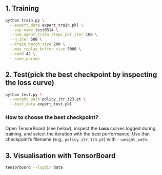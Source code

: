 
## 1. Training

```bash
python train.py \
  --expert_data expert_train.pkl \
  --exp_name test0314 \
  --num_agent_train_steps_per_iter 100 \
  --n_iter 500 \
  --train_batch_size 200 \
  --max_replay_buffer_size 5000 \
  --seed 42 \
  --save_params
```

## 2. Test(pick the best checkpoint by inspecting the loss curve)
```bash
python test.py \
  --weight_path policy_itr_123.pt \
  --test_data expert_test.pkl
```
### **How to choose the best checkpoint?**

Open TensorBoard (see below), inspect the **Loss** curves logged during training, and select the iteration with the best performance. Use that checkpoint’s filename (e.g., `policy_itr_123.pt`) with `--weight_path`.

## 3. Visualisation with TensorBoard
```bash
tensorboard --logdir data
```
